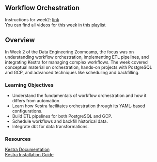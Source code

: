 ## Workflow Orchestration

Instructions for week2: [link](https://github.com/DataTalksClub/data-engineering-zoomcamp/blob/main/02-workflow-orchestration/README.md)  
You can find all videos for this week in this [playlist](https://www.youtube.com/playlist?list=PLEK3H8YwZn1oPPShk2p5k3E9vO-gPnUCf)

## Overview

In Week 2 of the Data Engineering Zoomcamp, the focus was on understanding workflow orchestration, implementing ETL pipelines, and integrating Kestra for managing complex workflows. The week covered conceptual material on orchestration, hands-on projects with PostgreSQL and GCP, and advanced techniques like scheduling and backfilling.

### Learning Objectives

- Understand the fundamentals of workflow orchestration and how it differs from automation.
- Learn how Kestra facilitates orchestration through its YAML-based configurations.
- Build ETL pipelines for both PostgreSQL and GCP.
- Schedule workflows and backfill historical data.
- Integrate dbt for data transformations.

### Resources

[Kestra Documentation](https://kestra.io/docs)  
[Kestra Installation Guide](https://kestra.io/docs/installation/docker)
